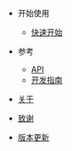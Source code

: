 - 开始使用
  - [快速开始](quickstart.md)

- 参考
  - [API](api.md)
  - [开发指南](developer.md)

- [关于](about.md)
- [致谢](thanks.md)
- [版本更新](changelog.md)